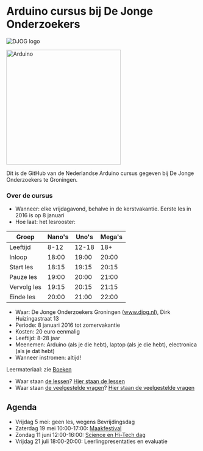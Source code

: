 # Arduino cursus bij De Jonge Onderzoekers

![DJOG logo](Djog.png)

<img src="Dingen/Arduino.jpg" alt="Arduino" width="300" height="300">

Dit is de GitHub van de Nederlandse Arduino cursus gegeven bij De Jonge Onderzoekers te Groningen.

### Over de cursus

 * Wanneer: elke vrijdagavond, behalve in de kerstvakantie. Eerste les in 2016 is op 8 januari
 * Hoe laat: het lesrooster:

Groep | Nano's | Uno's | Mega's
---|---|---|---
Leeftijd | 8-12 | 12-18 | 18+
Inloop | 18:00 | 19:00 | 20:00
Start les | 18:15 | 19:15 | 20:15
Pauze les | 19:00 | 20:00 | 21:00
Vervolg les | 19:15 | 20:15 | 21:15
Einde les | 20:00 | 21:00 | 22:00

 * Waar: De Jonge Onderzoekers Groningen (www.djog.nl), Dirk Huizingastraat 13
 * Periode: 8 januari 2016 tot zomervakantie
 * Kosten: 20 euro eenmalig
 * Leeftijd: 8-28 jaar
 * Meenemen: Arduino (als je die hebt), laptop (als je die hebt), electronica (als je dat hebt)
 * Wanneer instromen: altijd!

Leermateriaal: zie [Boeken](Boeken/README.md)

 * Waar staan [de lessen](Lessen/README.md)? [Hier staan de lessen](Lessen/README.md)
 * Waar staan [de veelgestelde vragen](Faq.md)? [Hier staan de veelgestelde vragen](Faq.md)

## Agenda

 * Vrijdag 5 mei: geen les, wegens Bevrijdingsdag
 * Zaterdag 19 mei 10:00-17:00: [Maakfestival](https://github.com/richelbilderbeek/maakfestival_2017)
 * Zondag 11 juni 12:00-16:00: [Science en Hi-Tech dag](https://github.com/richelbilderbeek/science_en_hi-tech_dag_2017)
 * Vrijdag 21 juli 18:00-20:00: Leerlingpresentaties en evaluatie
